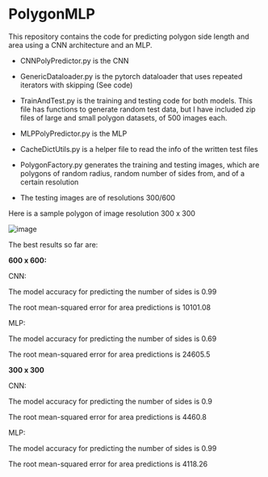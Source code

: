 # PolygonMLP

This repository contains the code for predicting polygon side length and area using a CNN architecture and an MLP. 

- CNNPolyPredictor.py is the CNN

- GenericDataloader.py is the pytorch dataloader that uses repeated iterators with skipping (See code)

- TrainAndTest.py is the training and testing code for both models. This file has functions to generate random test data, but I have included
zip files of large and small polygon datasets, of 500 images each.

- MLPPolyPredictor.py is the MLP 

- CacheDictUtils.py is a helper file to read the info of the written test files

- PolygonFactory.py generates the training and testing images, which are polygons of random radius, random number of sides from, and of a certain resolution

- The testing images are of resolutions 300/600 

Here is a sample polygon of image resolution 300 x 300

![image](https://user-images.githubusercontent.com/23439776/125388360-5ca21a80-e36d-11eb-9d4c-1ee62b7ec6e3.png)

The best results so far are:

**600 x 600:**

CNN: 

The model accuracy for predicting the number of sides is 0.99

The root mean-squared error for area predictions is 10101.08

MLP:

The model accuracy for predicting the number of sides is 0.69

The root mean-squared error for area predictions is 24605.5


**300 x 300**

CNN: 

The model accuracy for predicting the number of sides is 0.9

The root mean-squared error for area predictions is 4460.8

MLP:

The model accuracy for predicting the number of sides is 0.99

The root mean-squared error for area predictions is 4118.26
